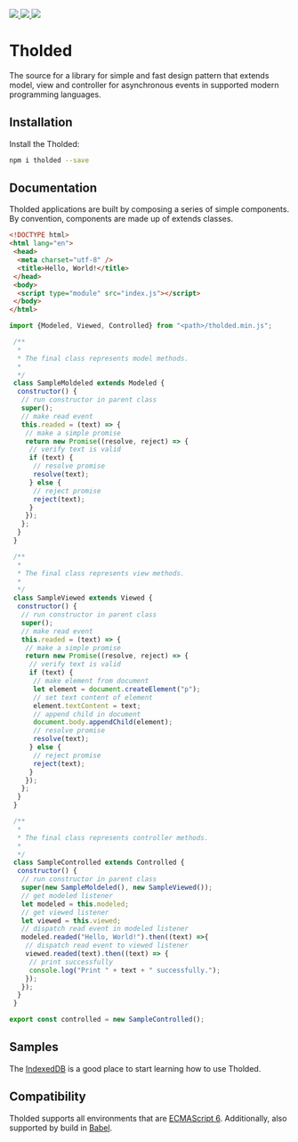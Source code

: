 <p>
 <a href="https://www.npmjs.com/package/tholded" alt="Tholded on Npm">
  <img src="https://img.shields.io/npm/v/tholded.svg" />
 </a>
 <a href="https://travis-ci.org/walberbeltrame/tholded" alt="Tholded on TravisCI">
  <img src="https://travis-ci.org/walberbeltrame/tholded.svg" />
 </a>
 <a href="http://opensource.org/licenses/MIT" alt="MIT License">
  <img src="https://img.shields.io/github/license/walberbeltrame/tholded.svg" />
 </a>
</p>

# Tholded
The source for a library for simple and fast design pattern that extends model, view and controller for asynchronous events in supported modern programming languages.

## Installation
Install the Tholded:
```bash
npm i tholded --save
```

## Documentation
Tholded applications are built by composing a series of simple components. By convention, components are made up of extends classes.
```html
<!DOCTYPE html>
<html lang="en">
 <head>
  <meta charset="utf-8" />
  <title>Hello, World!</title>
 </head>
 <body>
  <script type="module" src="index.js"></script>
 </body>
</html>
```
```javascript
import {Modeled, Viewed, Controlled} from "<path>/tholded.min.js";

 /**
  * 
  * The final class represents model methods.
  * 
  */
 class SampleMoldeled extends Modeled {
  constructor() {
   // run constructor in parent class
   super();
   // make read event
   this.readed = (text) => {
    // make a simple promise
    return new Promise((resolve, reject) => {
     // verify text is valid
     if (text) {
      // resolve promise
      resolve(text);
     } else {
      // reject promise
      reject(text);
     }
    });
   };
  }
 }

 /**
  * 
  * The final class represents view methods.
  * 
  */
 class SampleViewed extends Viewed {
  constructor() {
   // run constructor in parent class
   super();
   // make read event
   this.readed = (text) => {
    // make a simple promise
    return new Promise((resolve, reject) => {
     // verify text is valid
     if (text) {
      // make element from document
      let element = document.createElement("p");
      // set text content of element
      element.textContent = text;
      // append child in document
      document.body.appendChild(element);
      // resolve promise
      resolve(text);
     } else {
      // reject promise
      reject(text);
     }
    });
   };
  }
 }

 /**
  * 
  * The final class represents controller methods.
  * 
  */
 class SampleControlled extends Controlled {
  constructor() {
   // run constructor in parent class
   super(new SampleMoldeled(), new SampleViewed());
   // get modeled listener
   let modeled = this.modeled;
   // get viewed listener
   let viewed = this.viewed;
   // dispatch read event in modeled listener
   modeled.readed("Hello, World!").then((text) =>{
    // dispatch read event to viewed listener
    viewed.readed(text).then((text) => {
     // print successfully 
     console.log("Print " + text + " successfully.");
    });
   });
  }
 }

export const controlled = new SampleControlled();
```

## Samples
The [IndexedDB](http://walberbeltrame.github.io/tholded/javascript/samples/indexeddb/) is a good place to start learning how to use Tholded.

## Compatibility
Tholded supports all environments that are [ECMAScript 6](https://ecma-international.org/). Additionally, also supported by build in [Babel](https://babeljs.io/).
